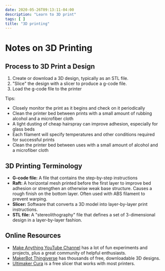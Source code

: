 ```yaml
---
date: 2020-05-26T09:13:11-04:00
description: "Learn to 3D print"
tags: [ ]
title: "3D printing"
---
```


# Notes on 3D Printing

## Process to 3D Print a Design

1. Create or download a 3D design, typically as an STL file.
1. "Slice" the design with a slicer to produce a g-code file.
1. Load the g-code file to the printer

Tips:

* Closely monitor the print as it begins and check on it periodically
* Clean the printer bed between prints with a small amount of rubbing alcohol and a microfiber cloth
* A light dusting of cheap hairspray can improve adhesion, especially for glass beds
* Each filament will specify temperatures and other conditions required for successful prints
* Clean the printer bed between uses with a small amount of alcohol and a microfiber cloth

## 3D Printing Terminology

* **G-code file:** A file that contains the step-by-step instructions
* **Raft:** A horizontal mesh printed before the first layer to improve bed adhesion or strengthen an otherwise weak base structure. Causes a rough finish on the bottom layer. Often used with ABS filament to prevent warping.
* **Slicer:** Software that converts a 3D model into layer-by-layer print instructions.
* **STL file:** A "stereolithography" file that defines a set of 3-dimensional design in a layer-by-layer fashion.

## Online Resources

* [Make Anything YouTube Channel](https://www.youtube.com/channel/UCVc6AHfGw9b2zOE_ZGfmsnw) has a lot of fun experiments and projects, plus a great community of helpful enthusiasts.
* [MakerBot Thingiverse](https://www.thingiverse.com/) has thousands of free, downloadable 3D designs.
* [Ultimaker Cura](https://ultimaker.com/software/ultimaker-cura) is a free slicer that works with most printers.
